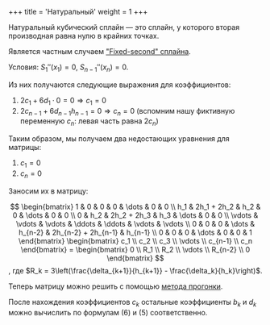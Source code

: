 +++
title = 'Натуральный'
weight = 1
+++

Натуральный кубический сплайн — это сплайн, у которого вторая производная равна нулю в крайних точках.

Является частным случаем ["Fixed-second" сплайна](fixed-second.md).

Условия: $S_1''(x_1) = 0, \ S_{n-1}''(x_n) = 0$.

Из них получаются следующие выражения для коэффициентов:
1. $2c_1 + 6d_1 \cdot 0 = 0 \Longrightarrow c_1 = 0$
2. $2c_{n-1} + 6d_{n-1}h_{n-1} = 0 \Longrightarrow c_n = 0$ (вспомним нашу фиктивную переменную $c_n$: левая часть равна $2c_n$)

Таким образом, мы получаем два недостающих уравнения для матрицы:
1. $c_1 = 0$
2. $c_n = 0$

Заносим их в матрицу:

$$
\begin{bmatrix}
	1 & 0 & 0 & 0 & \dots & 0 & 0 \\
	h_1 & 2h_1 + 2h_2 & h_2 & 0 & \dots & 0 & 0 \\
	0 & h_2 & 2h_2 + 2h_3 & h_3 & \dots & 0 & 0 \\
	\vdots & \vdots & \vdots & \ddots & \ddots & \vdots & \vdots \\
	0 & 0 & 0 & \dots & h_{n-2} & 2h_{n-2} + 2h_{n-1} & h_{n-1} \\
	0 & 0 & 0 & \dots & 0 & 0 & 1
\end{bmatrix}
\begin{bmatrix}
	c_1 \\ c_2 \\ c_3 \\ \vdots \\ c_{n-1} \\ c_n
\end{bmatrix}
= \begin{bmatrix}
	0 \\ R_1 \\ R_2 \\ \vdots \\ R_{n-2} \\ 0
\end{bmatrix}
$$
, где $R_k = 3\left(\frac{\delta_{k+1}}{h_{k+1}} - \frac{\delta_k}{h_k}\right)$.

Теперь матрицу можно решить с помощью [метода прогонки](https://ru.wikipedia.org/wiki/Метод_прогонки).

После нахождения коэффициентов $c_k$ остальные коэффициенты $b_k$ и $d_k$ можно вычислить по формулам (6) и (5) соответственно.